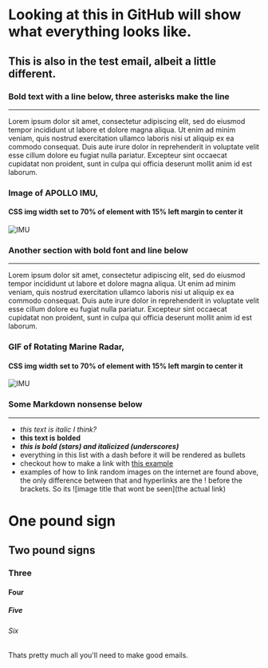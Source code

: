 # Looking at this in GitHub will show what everything looks like.
## This is also in the test email, albeit a little different.

### Bold text with a line below, three asterisks make the line 
*** 
Lorem ipsum dolor sit amet, consectetur adipiscing elit, sed do eiusmod tempor incididunt ut labore et dolore magna aliqua. Ut enim ad minim veniam, quis nostrud exercitation ullamco laboris nisi ut aliquip ex ea commodo consequat. Duis aute irure dolor in reprehenderit in voluptate velit esse cillum dolore eu fugiat nulla pariatur. Excepteur sint occaecat cupidatat non proident, sunt in culpa qui officia deserunt mollit anim id est laborum.

### Image of APOLLO IMU,
#### CSS img width set to 70% of element with 15% left margin to center it
![IMU](https://upload.wikimedia.org/wikipedia/commons/3/35/Apollo_IMU_at_Draper_Hack_the_Moon_exhibit.agr.jpg)

### Another section with bold font and line below
***
Lorem ipsum dolor sit amet, consectetur adipiscing elit, sed do eiusmod tempor incididunt ut labore et dolore magna aliqua. Ut enim ad minim veniam, quis nostrud exercitation ullamco laboris nisi ut aliquip ex ea commodo consequat. Duis aute irure dolor in reprehenderit in voluptate velit esse cillum dolore eu fugiat nulla pariatur. Excepteur sint occaecat cupidatat non proident, sunt in culpa qui officia deserunt mollit anim id est laborum.

### GIF of Rotating Marine Radar,
#### CSS img width set to 70% of element with 15% left margin to center it
![IMU](https://upload.wikimedia.org/wikipedia/commons/5/51/Rotating_marine_radar_-_rotating_waveguide_antenna.gif)

### Some Markdown nonsense below
***
- _this text is italic I think?_
- **this text is bolded**
- _**this is bold (stars) and italicized (underscores)**_
- everything in this list with a dash before it will be rendered as bullets
- checkout how to make a link with [this example](https://www.fredducation.co/)
- examples of how to link random images on the internet are found above, the only difference between that and hyperlinks are the ! before the brackets. So its ![image title that wont be seen](the actual link)

# One pound sign
## Two pound signs
### Three
#### Four
##### Five
###### Six

Thats pretty much all you'll need to make good emails.